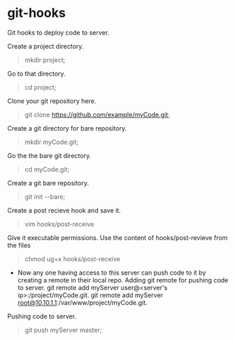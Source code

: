 # git-hooks
Git hooks to deploy code to server.


Create a project directory.
> mkdir project;

Go to that directory.
> cd project;

Clone your git repository here.
> git clone https://github.com/example/myCode.git;

Create a git directory for bare repository.
> mkdir myCode.git;

Go the the bare git directory.
> cd myCode.git;

Create a git bare repository.
> git init --bare;

Create a post recieve hook and save it.
> vim hooks/post-receive

Give it executable permissions. Use the content of hooks/post-revieve from the files 
> chmod ug+x hooks/post-receive


- Now any one having access to this server can push code to it by creating a remote in their local repo.
Adding git remote for pushing code to server. 
git remote add myServer user@<server's ip>:<path to this folder>/project/myCode.git.
git remote add myServer root@10.10.1.1:/var/www/project/myCode.git.

Pushing code to server.
> git push myServer master;

